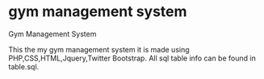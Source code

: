 gym management system
===================

Gym Management System

This the my gym management system it is made using PHP,CSS,HTML,Jquery,Twitter Bootstrap.
All sql table info can be found in table.sql.


